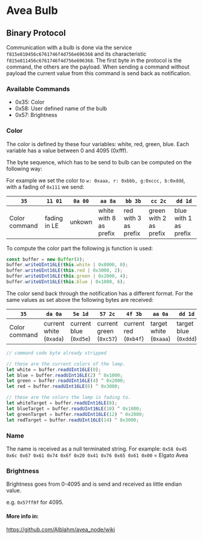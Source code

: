 # Avea Bulb


## Binary Protocol

Communication with a bulb is done via the service `f815e810456c6761746f4d756e696368` and its characteristic `f815e811456c6761746f4d756e696368`.
The first byte in the protocol is the command, the others are the payload. When sending a command without payload the current value from this command is send back as notification.

### Available Commands

* 0x35: Color
* 0x58: User defined name of the bulb
* 0x57: Brightness

### Color

The color is defined by these four variables: white, red, green, blue. Each variable has a value between 0 and 4095 (0xfff).

The byte sequence, which has to be send to bulb can be computed on the following way:

For example we set the color to `w: 0xaaa, r: 0xbbb, g:0xccc, b:0xddd`, with a fading of `0x111` we send:


|   `35`   |    `11 01`|    `0a 00`|    `aa 8a`|    `bb 3b`|    `cc 2c`|    `dd 1d`|
|----------|-----------|-----------|-----------|-----------|-----------|-----------|
|Color command | fading in LE | unkown | white with 8 as prefix | red with 3 as prefix | green with 2 as prefix | blue with 1 as prefix |

To compute the color part the following js function is used:

```javascript
const buffer = new Buffer(8);
buffer.writeUInt16LE(this.white | 0x8000, 0);
buffer.writeUInt16LE(this.red | 0x3000, 2);
buffer.writeUInt16LE(this.green | 0x2000, 4);
buffer.writeUInt16LE(this.blue | 0x1000, 6);
```

The color send back through the notification has a different format. For the same values as set above the following bytes are received:

|  `35` |  `da 0a` | `5e 1d`  | `57 2c` | `4f 3b` | `aa 0a` | `dd 1d` | `cc 2c`| `bb 3b`|
|-------|----------|----------|---------|---------|---------|---------|--------|--------|
| Color command | current white (`0xada`) | current blue (`0xd5e`) | current green (`0xc57`) | current red (`0xb4f`) | target white (`0xaaa`) | target blue (`0xddd`) | target green (`0xccc`) | target red (`0xbbb`) |


```javascript
// command code byte already stripped

// these are the current colors of the lamp.
let white = buffer.readUInt16LE(0);
let blue = buffer.readUInt16LE(2) ^ 0x1000;
let green = buffer.readUInt16LE(4) ^ 0x2000;
let red = buffer.readUInt16LE(6) ^ 0x3000;

// these are the colors the lamp is fading to.
let whiteTarget = buffer.readUInt16LE(8);
let blueTarget = buffer.readUInt16LE(10) ^ 0x1000;
let greenTarget = buffer.readUInt16LE(12) ^ 0x2000;
let redTarget = buffer.readUInt16LE(14) ^ 0x3000;
```


### Name

The name is received as a null terminated string. For example: `0x58 0x45 0x6c 0x67 0x61 0x74 0x6f 0x20 0x41 0x76 0x65 0x61 0x00` = Elgato Avea

### Brightness

Brightness goes from 0-4095 and is send and received as little endian value.

e.g. `0x57ff0f` for 4095.


#### More info in:

https://github.com/Alblahm/avea_node/wiki
